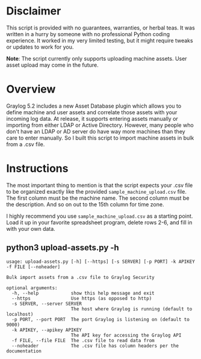 # Disclaimer
This script is provided with no guarantees, warranties, or herbal teas. It was written in a hurry by someone with no professional Python coding experience. It worked in my very limited testing, but it might require tweaks or updates to work for you.

**Note**: The script currently only supports uploading machine assets. User asset upload may come in the future.

# Overview
Graylog 5.2 includes a new Asset Database plugin which allows you to define machine and user assets and correlate those assets with your incoming log data. At release, it supports entering assets manually or importing from either LDAP or Active Directory. However, many people who don't have an LDAP or AD server do have way more machines than they care to enter manually. So I built this script to import machine assets in bulk from a .csv file.

# Instructions
The most important thing to mention is that the script expects your .csv file to be organized exactly like the provided `sample_machine_upload.csv` file. The first column must be the machine name. The second column must be the description. And so on out to the 15th column for time zone.

I highly recommend you use `sample_machine_upload.csv` as a starting point. Load it up in your favorite spreadsheet program, delete rows 2-6, and fill in with your own data.

## python3 upload-assets.py -h
```
usage: upload-assets.py [-h] [--https] [-s SERVER] [-p PORT] -k APIKEY -f FILE [--noheader]

Bulk import assets from a .csv file to Graylog Security

optional arguments:
  -h, --help            show this help message and exit
  --https               Use https (as opposed to http)
  -s SERVER, --server SERVER
                        The host where Graylog is running (default to localhost)
  -p PORT, --port PORT  The port Graylog is listening on (default to 9000)
  -k APIKEY, --apikey APIKEY
                        The API key for accessing the Graylog API
  -f FILE, --file FILE  The .csv file to read data from
  --noheader            The .csv file has column headers per the documentation
```


